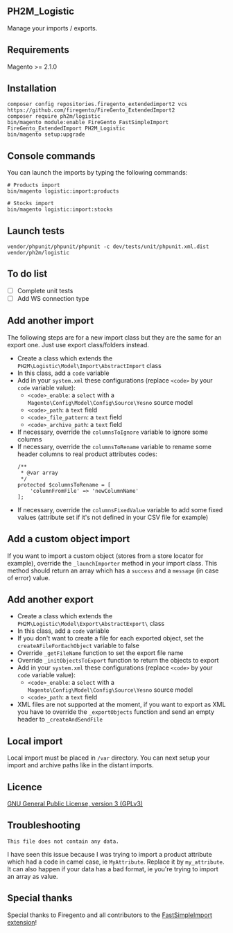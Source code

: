 PH2M_Logistic
-------
Manage your imports / exports.

Requirements
------------
Magento >= 2.1.0

Installation
------------
```
composer config repositories.firegento_extendedimport2 vcs https://github.com/firegento/FireGento_ExtendedImport2
composer require ph2m/logistic
bin/magento module:enable FireGento_FastSimpleImport FireGento_ExtendedImport PH2M_Logistic
bin/magento setup:upgrade
```

Console commands
----------------
You can launch the imports by typing the following commands:
```
# Products import
bin/magento logistic:import:products

# Stocks import
bin/magento logistic:import:stocks
```

Launch tests
------------
```
vendor/phpunit/phpunit/phpunit -c dev/tests/unit/phpunit.xml.dist vendor/ph2m/logistic
```

To do list
----------
- [ ] Complete unit tests
- [ ] Add WS connection type

Add another import
-------------------------
The following steps are for a new import class but they are the same for an export one. Just use export class/folders instead.

- Create a class which extends the `PH2M\Logistic\Model\Import\AbstractImport` class
- In this class, add a `code` variable
- Add in your `system.xml` these configurations (replace `<code>` by your `code` variable value):
    - `<code>_enable`: a `select` with a `Magento\Config\Model\Config\Source\Yesno` source model
    - `<code>_path`: a `text` field
    - `<code>_file_pattern`: a `text` field
    - `<code>_archive_path`: a `text` field
- If necessary, override the `columnsToIgnore` variable to ignore some columns
- If necessary, override the `columnsToRename` variable to rename some header columns to real product attributes codes:
    ```
    /**
     * @var array
     */
    protected $columnsToRename = [
        'columnFromFile' => 'newColumnName'
    ]; 
    ```
- If necessary, override the `columnsFixedValue` variable to add some fixed values (attribute set if it's not defined in your CSV file for example)

Add a custom object import
--------------------------
If you want to import a custom object (stores from a store locator for example), override the `_launchImporter` method in your import class.
This method should return an array which has a `success` and a `message` (in case of error) value.

Add another export
------------------
- Create a class which extends the `PH2M\Logistic\Model\Export\AbstractExport\` class
- In this class, add a `code` variable
- If you don't want to create a file for each exported object, set the `createAFileForEachObject` variable to false 
- Override `_getFileName` function to set the export file name
- Override `_initObjectsToExport` function to return the objects to export
- Add in your `system.xml` these configurations (replace `<code>` by your `code` variable value):
    - `<code>_enable`: a `select` with a `Magento\Config\Model\Config\Source\Yesno` source model
    - `<code>_path`: a `text` field
- XML files are not supported at the moment, if you want to export as XML you have to override the `_exportObjects` function and send an empty header to `_createAndSendFile`

Local import
-------
Local import must be placed in `/var` directory. You can next setup your import and archive paths like in the distant imports.

Licence
-------
[GNU General Public License, version 3 (GPLv3)](http://opensource.org/licenses/gpl-3.0)

Troubleshooting
---------------
```
This file does not contain any data.
```
I have seen this issue because I was trying to import a product attribute which had a code in camel case, ie `MyAttribute`. Replace it by `my_attribute`.
It can also happen if your data has a bad format, ie you're trying to import an array as value.

Special thanks
--------------
Special thanks to Firegento and all contributors to the [FastSimpleImport extension](https://github.com/firegento/FireGento_FastSimpleImport2)!
